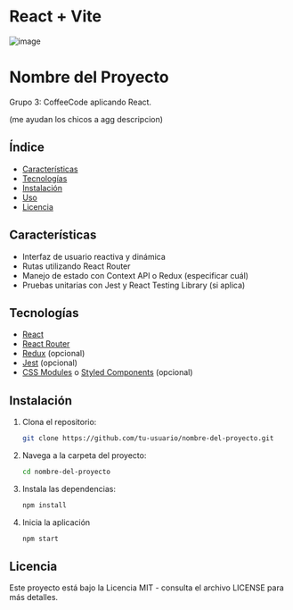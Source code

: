 # React + Vite
![image](https://github.com/user-attachments/assets/fe0a3e77-855a-4335-ae5b-d613cf253453)


# Nombre del Proyecto

Grupo 3: CoffeeCode aplicando React.

(me ayudan los chicos a agg descripcion)

## Índice

- [Características](#características)
- [Tecnologías](#tecnologías)
- [Instalación](#instalación)
- [Uso](#uso)
- [Licencia](#licencia)

## Características

- Interfaz de usuario reactiva y dinámica
- Rutas utilizando React Router
- Manejo de estado con Context API o Redux (especificar cuál)
- Pruebas unitarias con Jest y React Testing Library (si aplica)

## Tecnologías

- [React](https://reactjs.org/)
- [React Router](https://reactrouter.com/)
- [Redux](https://redux.js.org/) (opcional)
- [Jest](https://jestjs.io/) (opcional)
- [CSS Modules](https://github.com/css-modules/css-modules) o [Styled Components](https://styled-components.com/) (opcional)

## Instalación

1. Clona el repositorio:
   ```bash
   git clone https://github.com/tu-usuario/nombre-del-proyecto.git

2. Navega a la carpeta del proyecto:
   ```bash
   cd nombre-del-proyecto
3. Instala las dependencias:
   ```bash
   npm install
4. Inicia la aplicación
   ```bash
   npm start


## Licencia
Este proyecto está bajo la Licencia MIT - consulta el archivo LICENSE para más detalles.



